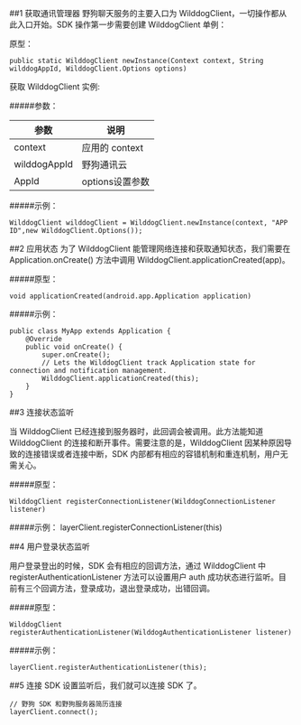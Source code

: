 ##1 获取通讯管理器
野狗聊天服务的主要入口为 WilddogClient，一切操作都从此入口开始。SDK 操作第一步需要创建 WilddogClient 单例：

原型：

	public static WilddogClient newInstance(Context context, String wilddogAppId, WilddogClient.Options options)
  
获取 WilddogClient 实例:

#####参数：

参数 | 说明
-----|------
context | 应用的 context
wilddogAppId | 野狗通讯云 
AppId | options设置参数

#####示例：

	WilddogClient wilddogClient = WilddogClient.newInstance(context, "APP ID",new WilddogClient.Options());
	
##2 应用状态
为了 WilddogClient 能管理网络连接和获取通知状态，我们需要在 Application.onCreate() 方法中调用 WilddogClient.applicationCreated(app)。

#####原型：

	void applicationCreated(android.app.Application application)
	
#####示例：

```
public class MyApp extends Application {
    @Override
    public void onCreate() {
        super.onCreate();
        // Lets the WilddogClient track Application state for connection and notification management.
        WilddogClient.applicationCreated(this);
    }
}
```
##3 连接状态监听

当 WilddogClient 已经连接到服务器时，此回调会被调用。此方法能知道 WilddogClient 的连接和断开事件。需要注意的是，WilddogClient 因某种原因导致的连接错误或者连接中断，SDK 内部都有相应的容错机制和重连机制，用户无需关心。

#####原型：

	WilddogClient registerConnectionListener(WilddogConnectionListener listener)
	
#####示例：
	layerClient.registerConnectionListener(this)
	
##4 用户登录状态监听

用户登录登出的时候，SDK 会有相应的回调方法，通过 WilddogClient 中 registerAuthenticationListener 方法可以设置用户 auth 成功状态进行监听。目前有三个回调方法，登录成功，退出登录成功，出错回调。

#####原型：

	WilddogClient registerAuthenticationListener(WilddogAuthenticationListener listener)
	
#####示例：

	layerClient.registerAuthenticationListener(this);
	
##5 连接 SDK
设置监听后，我们就可以连接 SDK 了。

	// 野狗 SDK 和野狗服务器简历连接
	layerClient.connect();
